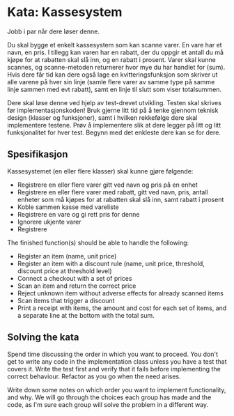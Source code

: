 # Kata: Kassesystem

Jobb i par når dere løser denne. 

Du skal bygge et enkelt kassesystem som kan scanne varer. En vare har et navn, en pris. I tillegg kan varen har en rabatt, der du oppgir 
et antall du må kjøpe for at rabatten skal slå inn, og en rabatt i prosent. Varer skal kunne scannes, og scanne-metoden 
returnerer hvor mye du har handlet for (sum). Hvis dere får tid kan dere også lage en kvitteringsfunksjon som skriver ut 
alle varene på hver sin linje (samle flere varer av samme type på samme linje sammen med evt rabatt), samt en linje til slutt 
som viser totalsummen. 

Dere skal løse denne ved hjelp av test-drevet utvikling. Testen skal skrives før implementasjonskoden! Bruk gjerne litt 
tid på å tenke gjennom teknisk design (klasser og funksjoner), samt i hvilken rekkefølge dere skal implementere testene. 
Prøv å implementere slik at dere legger på litt og litt funksjonalitet for hver test. Begynn med det enkleste dere kan se for dere. 



## Spesifikasjon

Kassesystemet (en eller flere klasser) skal kunne gjøre følgende: 
* Registrere en eller flere varer gitt ved navn og pris på en enhet
* Registrere en eller flere varer med rabatt, gitt ved navn, pris, antall enheter som må kjøpes for at rabatten skal slå inn, samt rabatt i prosent
* Koble sammen kasse med vareliste
* Registrere en vare og gi rett pris for denne
* Ignorere ukjente varer
* Registrere

The finished function(s) should be able to handle the following: 
* Register an item (name, unit price)
* Register an item with a discount rule (name, unit price, threshold, discount price at threshold level)
* Connect a checkout with a set of prices 
* Scan an item and return the correct price
* Reject unknown item without adverse effects for already scanned items
* Scan items that trigger a discount
* Print a receipt with items, the amount and cost for each set of items, and a separate line at the bottom with the total sum.


## Solving the kata

Spend time discussing the order in which you want to proceed. You don't get to write any code in the implementation class 
unless you have a test that covers it. Write the test first and verify that it fails before implementing the correct behaviour. 
Refactor as you go when the need arises. 

Write down some notes on which order you want to implement functionality, and why. We will go through the choices each group
has made and the code, as I'm sure each group will solve the problem in a different way. 
